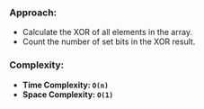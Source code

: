### Approach:
- Calculate the XOR of all elements in the array.
- Count the number of set bits in the XOR result.
​
### Complexity:
- **Time Complexity: `O(n)`**
- **Space Complexity: `O(1)`**
